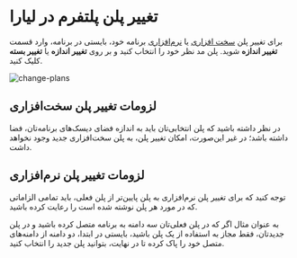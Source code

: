 # تغییر پلن پلتفرم در لیارا
برای تغییر پلن [سخت افزاری](./plans/hardware-plans.md) یا [نرم‌افزاری](./plans/software-plans.md) برنامه خود، بایستی در برنامه، وارد قسمت **تغییر اندازه** شوید. 
پلن مد نظر خود را انتخاب کنید و بر روی **تغییر اندازه** یا **تغییر بسته** کلیک کنید. 

![change-plans](https://files.liara.ir/liara/docs/chnage-plans.gif)

## لزومات تغییر پلن سخت‌افزاری
در نظر داشته باشید که پلن انتخابی‌تان باید به اندازه فضای دیسک‌های برنامه‌تان، فضا داشته باشد؛ در غیر این‌صورت، امکان تغییر پلن، به پلن سخت‌افزاری جدید وجود نخواهد داشت.

## لزومات تغییر پلن نرم‌افزاری
توجه کنید که برای تغییر پلن نرم‌افزاری به پلن پایین‌تر از پلن فعلی، باید تمامی الزاماتی که در مورد هر پلن نوشته شده است را رعایت کرده باشید.

به عنوان مثال اگر که در پلن فعلی‌تان سه دامنه به برنامه متصل کرده باشید و در پلن جدیدتان، فقط مجاز به استفاده از یک پلن باشید، بایستی در ابتدا، دو دامنه از دامنه‌های متصل خود را پاک کرده تا در نهایت، بتوانید پلن جدید را انتخاب کنید.